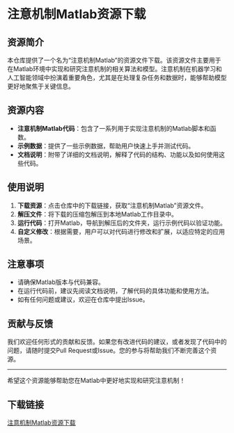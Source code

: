 # 注意机制Matlab资源下载

## 资源简介

本仓库提供了一个名为“注意机制Matlab”的资源文件下载。该资源文件主要用于在Matlab环境中实现和研究注意机制的相关算法和模型。注意机制在机器学习和人工智能领域中扮演着重要角色，尤其是在处理复杂任务和数据时，能够帮助模型更好地聚焦于关键信息。

## 资源内容

- **注意机制Matlab代码**：包含了一系列用于实现注意机制的Matlab脚本和函数。
- **示例数据**：提供了一些示例数据，帮助用户快速上手并测试代码。
- **文档说明**：附带了详细的文档说明，解释了代码的结构、功能以及如何使用这些代码。

## 使用说明

1. **下载资源**：点击仓库中的下载链接，获取“注意机制Matlab”资源文件。
2. **解压文件**：将下载的压缩包解压到本地Matlab工作目录中。
3. **运行代码**：打开Matlab，导航到解压后的文件夹，运行示例代码以验证功能。
4. **自定义修改**：根据需要，用户可以对代码进行修改和扩展，以适应特定的应用场景。

## 注意事项

- 请确保Matlab版本与代码兼容。
- 在运行代码前，建议先阅读文档说明，了解代码的具体功能和使用方法。
- 如有任何问题或建议，欢迎在仓库中提出Issue。

## 贡献与反馈

我们欢迎任何形式的贡献和反馈。如果您有改进代码的建议，或者发现了代码中的问题，请随时提交Pull Request或Issue。您的参与将帮助我们不断完善这个资源。

---

希望这个资源能够帮助您在Matlab中更好地实现和研究注意机制！

## 下载链接

[注意机制Matlab资源下载](https://pan.quark.cn/s/b19a9368e243)
